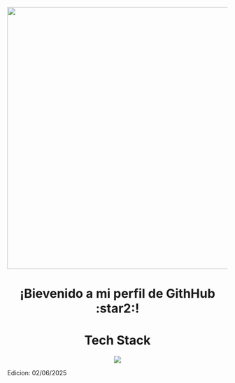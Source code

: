 <p align="center">
  <img src="https://imgur.com/a/O4vuZwl" width="600" />
</p>

<h1 align="center">¡Bievenido a mi perfil de GithHub :star2:!</h1>


<h1 align="center">Tech Stack</h1>  
<p  align="center">
  <a href="https://skillicons.dev">
    <img src="https://skillicons.dev/icons?i=py,django,html,css,js" />
  </a>
</p>

Edicion: 02/06/2025
